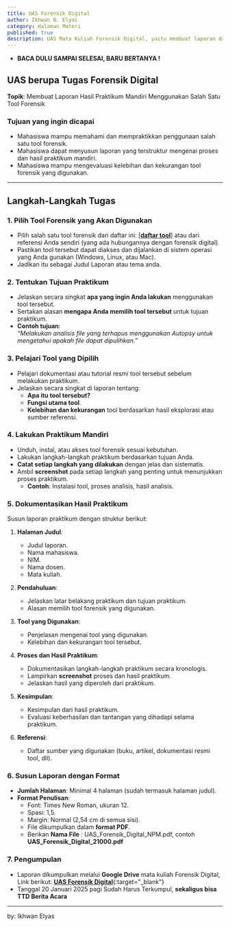 ```yaml
---
title: UAS Forensik Digital 
author: Ikhwan N. Elyas
category: Halaman Materi
published: true
description: UAS Mata Kuliah Forensik Digital, yaitu membuat laporan dari hasil praktikum dari tool forensik yang dipilih, harapannya Mahasiswa mampu memahami dan mempraktikkan penggunaan salah satu tool forensik, dapat menyusun laporan yang terstruktur dan mampu mengevaluasi kelebian dan kekurangan tool forensik yang digunakan.
---
```


* **BACA DULU SAMPAI SELESAI, BARU BERTANYA !**

## **UAS berupa Tugas Forensik Digital**  
**Topik**: Membuat Laporan Hasil Praktikum Mandiri Menggunakan Salah Satu Tool Forensik  

### **Tujuan yang ingin dicapai**  
- Mahasiswa mampu memahami dan mempraktikkan penggunaan salah satu tool forensik.  
- Mahasiswa dapat menyusun laporan yang terstruktur mengenai proses dan hasil praktikum mandiri.  
- Mahasiswa mampu mengevaluasi kelebihan dan kekurangan tool forensik yang digunakan.  

---

## **Langkah-Langkah Tugas**  

### **1. Pilih Tool Forensik yang Akan Digunakan**  
- Pilih salah satu tool forensik dari daftar ini: [[**daftar tool**]](https://infoummu.github.io/fd/List-of-forensik-tools-uas.html) atau dari referensi Anda sendiri (yang ada hubungannya dengan forensik digital).  
- Pastikan tool tersebut dapat diakses dan dijalankan di sistem operasi yang Anda gunakan (Windows, Linux, atau Mac). 
- Jadikan itu sebagai Judul Laporan atau tema anda. 

### **2. Tentukan Tujuan Praktikum**  
- Jelaskan secara singkat **apa yang ingin Anda lakukan** menggunakan tool tersebut.  
- Sertakan alasan **mengapa Anda memilih tool tersebut** untuk tujuan praktikum.  
- **Contoh tujuan**:  
  _“Melakukan analisis file yang terhapus menggunakan Autopsy untuk mengetahui apakah file dapat dipulihkan.”_  

### **3. Pelajari Tool yang Dipilih**  
- Pelajari dokumentasi atau tutorial resmi tool tersebut sebelum melakukan praktikum.  
- Jelaskan secara singkat di laporan tentang:  
  - **Apa itu tool tersebut?**  
  - **Fungsi utama tool**.  
  - **Kelebihan dan kekurangan** tool berdasarkan hasil eksplorasi atau sumber referensi.  

### **4. Lakukan Praktikum Mandiri**  
- Unduh, instal, atau akses tool forensik sesuai kebutuhan.  
- Lakukan langkah-langkah praktikum berdasarkan tujuan Anda.  
- **Catat setiap langkah yang dilakukan** dengan jelas dan sistematis.  
- Ambil **screenshot** pada setiap langkah yang penting untuk menunjukkan proses praktikum.  
  - **Contoh**: Instalasi tool, proses analisis, hasil analisis.  

### **5. Dokumentasikan Hasil Praktikum**  
Susun laporan praktikum dengan struktur berikut:  
1. **Halaman Judul**:  
   - Judul laporan.  
   - Nama mahasiswa.  
   - NIM.  
   - Nama dosen.  
   - Mata kuliah.  

2. **Pendahuluan**:  
   - Jelaskan latar belakang praktikum dan tujuan praktikum.  
   - Alasan memilih tool forensik yang digunakan.  

3. **Tool yang Digunakan**:  
   - Penjelasan mengenai tool yang digunakan.  
   - Kelebihan dan kekurangan tool tersebut.  

4. **Proses dan Hasil Praktikum**:  
   - Dokumentasikan langkah-langkah praktikum secara kronologis.  
   - Lampirkan **screenshot** proses dan hasil praktikum.  
   - Jelaskan hasil yang diperoleh dari praktikum.  

5. **Kesimpulan**:  
   - Kesimpulan dari hasil praktikum.  
   - Evaluasi keberhasilan dan tantangan yang dihadapi selama praktikum.  

6. **Referensi**:  
   - Daftar sumber yang digunakan (buku, artikel, dokumentasi resmi tool, dll).  

### **6. Susun Laporan dengan Format**  
- **Jumlah Halaman**: Minimal 4 halaman (sudah termasuk halaman judul).  
- **Format Penulisan**:  
  - Font: Times New Roman, ukuran 12.  
  - Spasi: 1,5.  
  - Margin: Normal (2,54 cm di semua sisi).  
  - File dikumpulkan dalam **format PDF**.  
  - Berikan **Nama File** : UAS_Forensik_Digital_NPM.pdf, contoh **UAS_Forensik_Digital_21000.pdf**

### **7. Pengumpulan**  
- Laporan dikumpulkan melalui **Google Drive** mata kuliah Forensik Digital, Link berikut: [**UAS Forensik Digital**](https://drive.google.com/drive/folders/1ivL7J1F3Jhw2AUwMFi7FTdADpf_UBcAX?usp=drive_link){:target="_blank"}
- Tanggal 20 Januari 2025 pagi Sudah Harus Terkumpul, **sekaligus bisa TTD Berita Acara**


---
by: Ikhwan Elyas